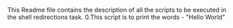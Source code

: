 This Readme file contains the description of all the scripts to be executed in the shell redirections task.
	0.This script is to print the words - "Hello World"
